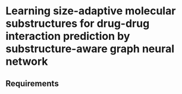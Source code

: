 # Learning size-adaptive molecular substructures for drug-drug interaction prediction by substructure-aware graph neural network

## Requirements  

